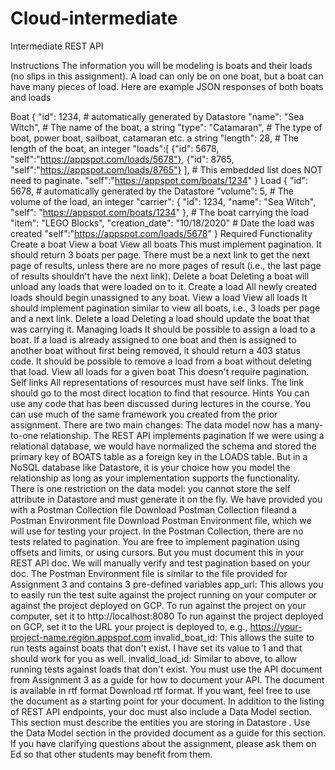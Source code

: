 # Cloud-intermediate
Intermediate REST API


Instructions
The information you will be modeling is boats and their loads (no slips in this assignment). A load can only be on one boat, but a boat can have many pieces of load. Here are example JSON responses of both boats and loads

Boat
{ "id": 1234,      # automatically generated by Datastore
  "name": "Sea Witch",  # The name of the boat, a string
  "type": "Catamaran",   # The type of boat, power boat, sailboat, catamaran etc. a string
  "length": 28,          # The length of the boat, an integer
  "loads":[
   {"id": 5678,
    "self":"https://appspot.com/loads/5678"},
    {"id": 8765,
    "self":"https://appspot.com/loads/8765"}
  ], # This embedded list does NOT need to paginate.
 "self":"https://appspot.com/boats/1234"
}
Load
{ "id": 5678, # automatically generated by the Datastore
  "volume": 5,     # The volume of the load, an integer
  "carrier": {
    "id": 1234,
    "name": "Sea Witch",
    "self": "https://appspot.com/boats/1234"
  },  # The boat carrying the load
  "item": "LEGO Blocks",
  "creation_date": "10/18/2020" # Date the load was created
  "self":"https://appspot.com/loads/5678"
}
Required Functionality
Create a boat
View a boat
View all boats
This must implement pagination.
It should return 3 boats per page.
There must be a next link to get the next page of results, unless there are no more pages of result (i.e., the last page of results shouldn't have the next link).
Delete a boat
Deleting a boat will unload any loads that were loaded on to it.
Create a load
All newly created loads should begin unassigned to any boat.
View a load
View all loads
It should implement pagination similar to view all boats, i.e., 3 loads per page and a next link.
Delete a load
Deleting a load should update the boat that was carrying it.
Managing loads
It should be possible to assign a load to a boat.
If a load is already assigned to one boat and then is assigned to another boat without first being removed, it should return a 403 status code.
It should be possible to remove a load from a boat without deleting that load.
View all loads for a given boat
This doesn't require pagination.
Self links
All representations of resources must have self links.
The link should go to the most direct location to find that resource.
Hints
You can use any code that has been discussed during lectures in the course.
You can use much of the same framework you created from the prior assignment. There are two main changes:
The data model now has a many-to-one relationship.
The REST API implements pagination
If we were using a relational database, we would have normalized the schema and stored the primary key of BOATS table as a foreign key in the LOADS table. 
But in a NoSQL database like Datastore, it is your choice how you model the relationship as long as your implementation supports the functionality. 
There is one restriction on the data model: you cannot store the self attribute in Datastore and must generate it on the fly.
We have provided you with a Postman Collection file  Download Postman Collection fileand a Postman Environment file  Download Postman Environment file, 
which we will use for testing your project.
In the Postman Collection, there are no tests related to pagination.
You are free to implement pagination using offsets and limits, or using cursors. But you must document this in your REST API doc.
We will manually verify and test pagination based on your doc.
 The Postman Environment file is similar to the file provided for Assignment 3 and contains 3 pre-defined variables
app_url: This allows you to easily run the test suite against the project running on your computer or against the project deployed on GCP.
To run against the project on your computer, set it to http://localhost:8080
To run against the project deployed on GCP, set it to the URL your project is deployed to, e.g., https://your-project-name.region.appspot.com
invalid_boat_id: This allows the suite to run tests against boats that don't exist. I have set its value to 1 and that should work for you as well.
invalid_load_id: Similar to above, to allow running tests against loads that don't exist.
You must use the API document from Assignment 3 as a guide for how to document your API. The document is available in rtf format  Download rtf format. 
If you want, feel free to use the document as a starting point for your document.
In addition to the listing of REST API endpoints, your doc must also include a Data Model section.
This section must describe the entities you are storing in Datastore .
Use the Data Model section in the provided document as a guide for this section.
If you have clarifying questions about the assignment, please ask them on Ed so that other students may benefit from them.
